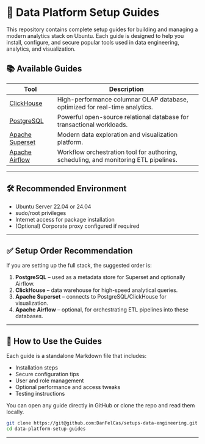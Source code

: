 # 🧰 Data Platform Setup Guides

This repository contains complete setup guides for building and managing a modern analytics stack on Ubuntu. Each guide is designed to help you install, configure, and secure popular tools used in data engineering, analytics, and visualization.

## 📚 Available Guides

| Tool             | Description                                               |
|------------------|-----------------------------------------------------------|
| [ClickHouse](./clickhouse-setup.md) | High-performance columnar OLAP database, optimized for real-time analytics. |
| [PostgreSQL](./postgresql-setup.md) | Powerful open-source relational database for transactional workloads.        |
| [Apache Superset](./superset-setup.md) | Modern data exploration and visualization platform.                        |
| [Apache Airflow](./airflow-setup.md) | Workflow orchestration tool for authoring, scheduling, and monitoring ETL pipelines. |

---

## 🛠️ Recommended Environment

- Ubuntu Server 22.04 or 24.04
- sudo/root privileges
- Internet access for package installation
- (Optional) Corporate proxy configured if required

---

## ✅ Setup Order Recommendation

If you are setting up the full stack, the suggested order is:

1. **PostgreSQL** – used as a metadata store for Superset and optionally Airflow.
2. **ClickHouse** – data warehouse for high-speed analytical queries.
3. **Apache Superset** – connects to PostgreSQL/ClickHouse for visualization.
4. **Apache Airflow** – optional, for orchestrating ETL pipelines into these databases.

---

## 🧾 How to Use the Guides

Each guide is a standalone Markdown file that includes:

- Installation steps
- Secure configuration tips
- User and role management
- Optional performance and access tweaks
- Testing instructions

You can open any guide directly in GitHub or clone the repo and read them locally.

```bash
git clone https://git@github.com:DanFelCas/setups-data-engineering.git
cd data-platform-setup-guides
```

---